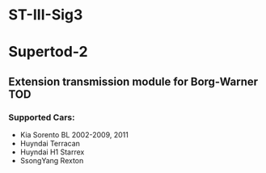 # ST-III-Sig3

<h1>Supertod-2</h1>
<h2>Extension transmission module for Borg-Warner TOD</h2>
<h3>Supported Cars:</h3>
<ul>
  <li>Kia Sorento BL 2002-2009, 2011</li>
  <li>Huyndai Terracan </li>
  <li>Huyndai H1 Starrex </li>
  <li>SsongYang Rexton</li>
</ul>

